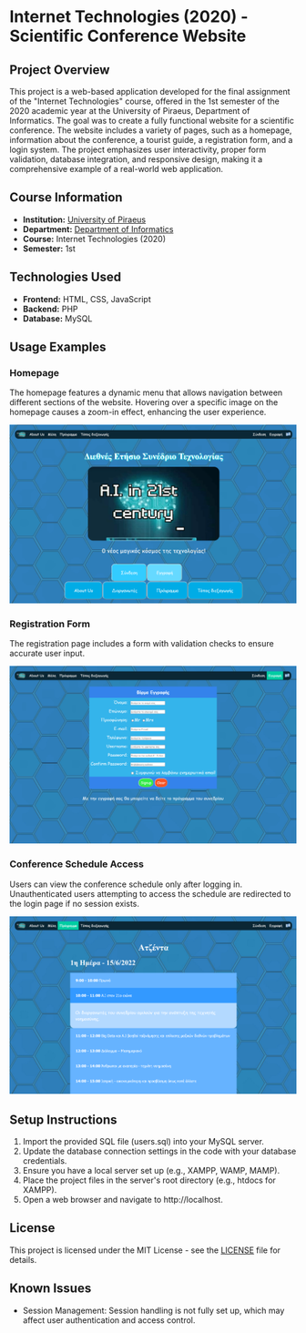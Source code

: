 # Internet Technologies (2020) - Scientific Conference Website

## Project Overview

This project is a web-based application developed for the final assignment of the "Internet Technologies" course, offered in the 1st semester of the 2020 academic year at the University of Piraeus, Department of Informatics. The goal was to create a fully functional website for a scientific conference. The website includes a variety of pages, such as a homepage, information about the conference, a tourist guide, a registration form, and a login system. The project emphasizes user interactivity, proper form validation, database integration, and responsive design, making it a comprehensive example of a real-world web application.

## Course Information
- **Institution:** [University of Piraeus](https://www.unipi.gr/en/)
- **Department:** [Department of Informatics](https://cs.unipi.gr/en/)
- **Course:** Internet Technologies (2020)
- **Semester:** 1st

## Technologies Used

- **Frontend:** HTML, CSS, JavaScript
- **Backend:** PHP
- **Database:** MySQL

## Usage Examples
### Homepage

The homepage features a dynamic menu that allows navigation between different sections of the website. Hovering over a specific image on the homepage causes a zoom-in effect, enhancing the user experience.

![Alt text](./images/homepage.png)

### Registration Form

The registration page includes a form with validation checks to ensure accurate user input.

![Alt text](./images/registration.png)

### Conference Schedule Access

Users can view the conference schedule only after logging in. Unauthenticated users attempting to access the schedule are redirected to the login page if no session exists.

![Alt text](./images/conference_schedule_access.png)

## Setup Instructions

1. Import the provided SQL file (users.sql) into your MySQL server.
2. Update the database connection settings in the code with your database credentials.
3. Ensure you have a local server set up (e.g., XAMPP, WAMP, MAMP).
4. Place the project files in the server's root directory (e.g., htdocs for XAMPP).
5. Open a web browser and navigate to http://localhost.

## License

This project is licensed under the MIT License - see the [LICENSE](./LICENSE) file for details.

## Known Issues

- Session Management: Session handling is not fully set up, which may affect user authentication and access control.
